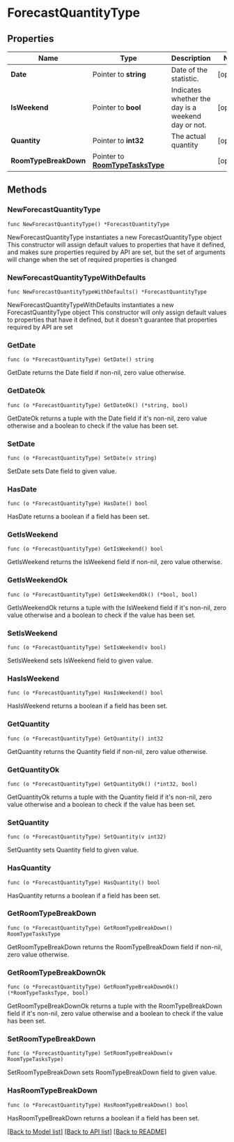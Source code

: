 # ForecastQuantityType

## Properties

Name | Type | Description | Notes
------------ | ------------- | ------------- | -------------
**Date** | Pointer to **string** | Date of the statistic. | [optional] 
**IsWeekend** | Pointer to **bool** | Indicates whether the day is a weekend day or not. | [optional] 
**Quantity** | Pointer to **int32** | The actual quantity | [optional] 
**RoomTypeBreakDown** | Pointer to [**RoomTypeTasksType**](RoomTypeTasksType.md) |  | [optional] 

## Methods

### NewForecastQuantityType

`func NewForecastQuantityType() *ForecastQuantityType`

NewForecastQuantityType instantiates a new ForecastQuantityType object
This constructor will assign default values to properties that have it defined,
and makes sure properties required by API are set, but the set of arguments
will change when the set of required properties is changed

### NewForecastQuantityTypeWithDefaults

`func NewForecastQuantityTypeWithDefaults() *ForecastQuantityType`

NewForecastQuantityTypeWithDefaults instantiates a new ForecastQuantityType object
This constructor will only assign default values to properties that have it defined,
but it doesn't guarantee that properties required by API are set

### GetDate

`func (o *ForecastQuantityType) GetDate() string`

GetDate returns the Date field if non-nil, zero value otherwise.

### GetDateOk

`func (o *ForecastQuantityType) GetDateOk() (*string, bool)`

GetDateOk returns a tuple with the Date field if it's non-nil, zero value otherwise
and a boolean to check if the value has been set.

### SetDate

`func (o *ForecastQuantityType) SetDate(v string)`

SetDate sets Date field to given value.

### HasDate

`func (o *ForecastQuantityType) HasDate() bool`

HasDate returns a boolean if a field has been set.

### GetIsWeekend

`func (o *ForecastQuantityType) GetIsWeekend() bool`

GetIsWeekend returns the IsWeekend field if non-nil, zero value otherwise.

### GetIsWeekendOk

`func (o *ForecastQuantityType) GetIsWeekendOk() (*bool, bool)`

GetIsWeekendOk returns a tuple with the IsWeekend field if it's non-nil, zero value otherwise
and a boolean to check if the value has been set.

### SetIsWeekend

`func (o *ForecastQuantityType) SetIsWeekend(v bool)`

SetIsWeekend sets IsWeekend field to given value.

### HasIsWeekend

`func (o *ForecastQuantityType) HasIsWeekend() bool`

HasIsWeekend returns a boolean if a field has been set.

### GetQuantity

`func (o *ForecastQuantityType) GetQuantity() int32`

GetQuantity returns the Quantity field if non-nil, zero value otherwise.

### GetQuantityOk

`func (o *ForecastQuantityType) GetQuantityOk() (*int32, bool)`

GetQuantityOk returns a tuple with the Quantity field if it's non-nil, zero value otherwise
and a boolean to check if the value has been set.

### SetQuantity

`func (o *ForecastQuantityType) SetQuantity(v int32)`

SetQuantity sets Quantity field to given value.

### HasQuantity

`func (o *ForecastQuantityType) HasQuantity() bool`

HasQuantity returns a boolean if a field has been set.

### GetRoomTypeBreakDown

`func (o *ForecastQuantityType) GetRoomTypeBreakDown() RoomTypeTasksType`

GetRoomTypeBreakDown returns the RoomTypeBreakDown field if non-nil, zero value otherwise.

### GetRoomTypeBreakDownOk

`func (o *ForecastQuantityType) GetRoomTypeBreakDownOk() (*RoomTypeTasksType, bool)`

GetRoomTypeBreakDownOk returns a tuple with the RoomTypeBreakDown field if it's non-nil, zero value otherwise
and a boolean to check if the value has been set.

### SetRoomTypeBreakDown

`func (o *ForecastQuantityType) SetRoomTypeBreakDown(v RoomTypeTasksType)`

SetRoomTypeBreakDown sets RoomTypeBreakDown field to given value.

### HasRoomTypeBreakDown

`func (o *ForecastQuantityType) HasRoomTypeBreakDown() bool`

HasRoomTypeBreakDown returns a boolean if a field has been set.


[[Back to Model list]](../README.md#documentation-for-models) [[Back to API list]](../README.md#documentation-for-api-endpoints) [[Back to README]](../README.md)


